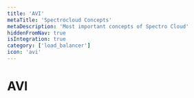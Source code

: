```yaml
---
title: 'AVI'
metaTitle: 'Spectrocloud Concepts'
metaDescription: 'Most important concepts of Spectro Cloud'
hiddenFromNav: true
isIntegration: true
category: ['load_balancer']
icon: 'avi'
---
```


# AVI
